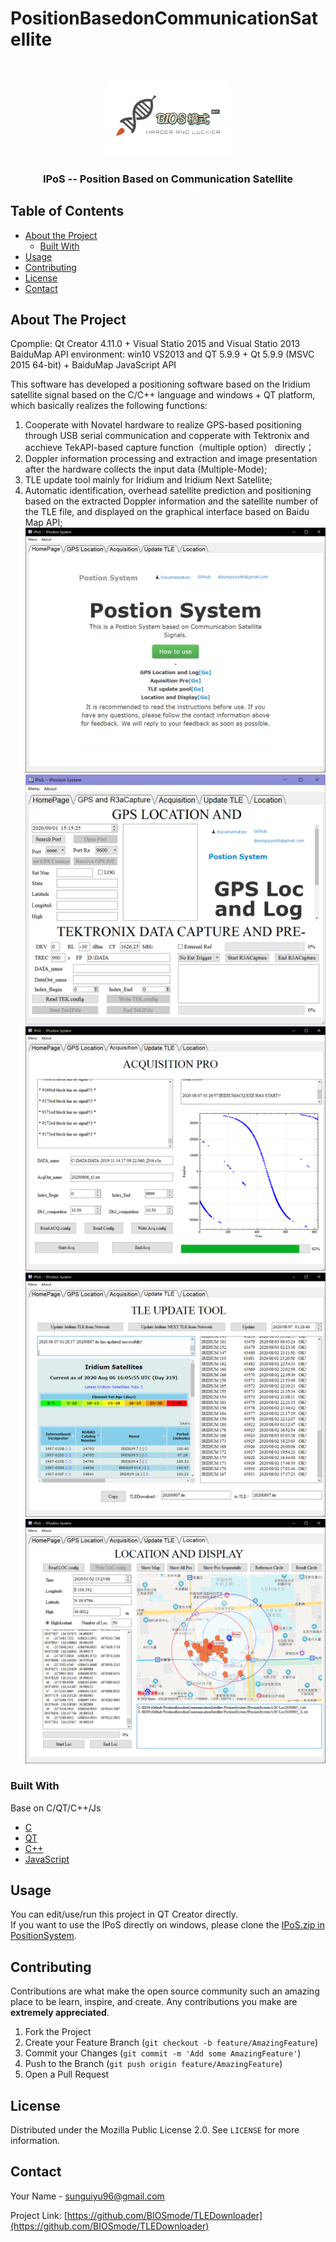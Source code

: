 # PositionBasedonCommunicationSatellite


<!-- PROJECT LOGO -->
<br />
<p align="center">
  <a href="https://github.com/BIOSmode/PositionBasedonCommunicationSatellite/">
    <img src="https://github.com/BIOSmode/PositionBasedonCommunicationSatellite/blob/master/Pic/logo.jpg" alt="Logo" width="200" height="120">
  </a>

  <h3 align="center">IPoS -- Position Based on Communication Satellite</h3>

</p>



<!-- TABLE OF CONTENTS -->
## Table of Contents

* [About the Project](#about-the-project)
  * [Built With](#built-with)
* [Usage](#usage)
* [Contributing](#contributing)
* [License](#license)
* [Contact](#contact)



<!-- ABOUT THE PROJECT -->
## About The Project
Cpomplie: Qt Creator 4.11.0  + Visual Statio 2015  and   Visual Statio 2013 BaiduMap API 
environment: win10  VS2013  and  QT 5.9.9 + Qt 5.9.9 (MSVC 2015 64-bit) + BaiduMap JavaScript API

This software has developed a positioning software based on the Iridium satellite signal based on the C/C++ language and windows + QT platform, which basically realizes the following functions:  
1. Cooperate with Novatel hardware to realize GPS-based positioning through USB serial communication and copperate with Tektronix and acchieve TekAPI-based capture function（multiple option） directly；  
2. Doppler information processing and extraction and image presentation after the hardware collects the input data (Multiple-Mode);  
3. TLE update tool mainly for Iridium and Iridium Next Satellite;  
4. Automatic identification, overhead satellite prediction and positioning based on the extracted Doppler information and the satellite number of the TLE file, and displayed on the graphical interface based on Baidu Map API;  
![Homepage](https://github.com/BIOSmode/PositionBasedonCommunicationSatellite/blob/master/Pic/Homepage.png)
![GPS](https://github.com/BIOSmode/PositionBasedonCommunicationSatellite/blob/master/Pic/GPS.png)  
![ACQ](https://github.com/BIOSmode/PositionBasedonCommunicationSatellite/blob/master/Pic/ACQ.png)  
![TLE](https://github.com/BIOSmode/PositionBasedonCommunicationSatellite/blob/master/Pic/TLE.png)  
![LOC](https://github.com/BIOSmode/PositionBasedonCommunicationSatellite/blob/master/Pic/LOC.png)  


### Built With

Base on C/QT/C++/Js
* [C](http://users.cs.cf.ac.uk/Dave.Marshall/C/CE/)
* [QT](https://doc.qt.io/)
* [C++](http://www.cplusplus.com/)
* [JavaScript](https://enable-javascript.com/)




<!-- USAGE EXAMPLES -->
## Usage

You can edit/use/run this project in QT Creator directly.  
If you want to use the IPoS directly on windows, please clone the [IPoS.zip in PositionSystem](https://github.com/BIOSmode/PositionBasedonCommunicationSatellite/blob/master/PostionSystem).




<!-- CONTRIBUTING -->
## Contributing

Contributions are what make the open source community such an amazing place to be learn, inspire, and create. Any contributions you make are **extremely appreciated**.

1. Fork the Project
2. Create your Feature Branch (`git checkout -b feature/AmazingFeature`)
3. Commit your Changes (`git commit -m 'Add some AmazingFeature'`)
4. Push to the Branch (`git push origin feature/AmazingFeature`)
5. Open a Pull Request



<!-- LICENSE -->
## License
Distributed under the Mozilla Public License 2.0. See `LICENSE` for more information.



<!-- CONTACT -->
## Contact

Your Name - sunguiyu96@gmail.com

Project Link: [https://github.com/BIOSmode/TLEDownloader](https://github.com/BIOSmode/TLEDownloader)





